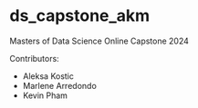 # ds_capstone_akm
Masters of Data Science Online Capstone 2024

Contributors: 
- Aleksa Kostic
- Marlene Arredondo
- Kevin Pham


